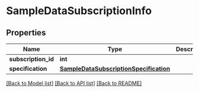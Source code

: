 # SampleDataSubscriptionInfo

## Properties
Name | Type | Description | Notes
------------ | ------------- | ------------- | -------------
**subscription_id** | **int** |  | [optional] 
**specification** | [**SampleDataSubscriptionSpecification**](SampleDataSubscriptionSpecification.md) |  | 

[[Back to Model list]](../README.md#documentation-for-models) [[Back to API list]](../README.md#documentation-for-api-endpoints) [[Back to README]](../README.md)


